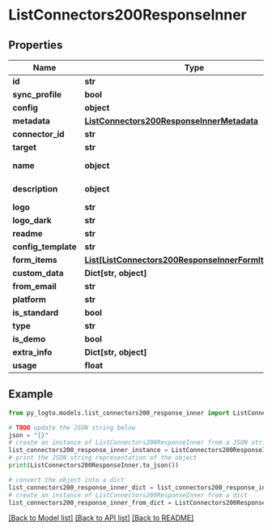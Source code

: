 # ListConnectors200ResponseInner


## Properties

Name | Type | Description | Notes
------------ | ------------- | ------------- | -------------
**id** | **str** |  | 
**sync_profile** | **bool** |  | 
**config** | **object** | arbitrary | 
**metadata** | [**ListConnectors200ResponseInnerMetadata**](ListConnectors200ResponseInnerMetadata.md) |  | 
**connector_id** | **str** |  | 
**target** | **str** |  | 
**name** | **object** | Validator function | 
**description** | **object** | Validator function | 
**logo** | **str** |  | 
**logo_dark** | **str** |  | 
**readme** | **str** |  | 
**config_template** | **str** |  | [optional] 
**form_items** | [**List[ListConnectors200ResponseInnerFormItemsInner]**](ListConnectors200ResponseInnerFormItemsInner.md) |  | [optional] 
**custom_data** | **Dict[str, object]** |  | [optional] 
**from_email** | **str** |  | [optional] 
**platform** | **str** |  | 
**is_standard** | **bool** |  | [optional] 
**type** | **str** |  | 
**is_demo** | **bool** |  | [optional] 
**extra_info** | **Dict[str, object]** |  | [optional] 
**usage** | **float** |  | [optional] 

## Example

```python
from py_logto.models.list_connectors200_response_inner import ListConnectors200ResponseInner

# TODO update the JSON string below
json = "{}"
# create an instance of ListConnectors200ResponseInner from a JSON string
list_connectors200_response_inner_instance = ListConnectors200ResponseInner.from_json(json)
# print the JSON string representation of the object
print(ListConnectors200ResponseInner.to_json())

# convert the object into a dict
list_connectors200_response_inner_dict = list_connectors200_response_inner_instance.to_dict()
# create an instance of ListConnectors200ResponseInner from a dict
list_connectors200_response_inner_from_dict = ListConnectors200ResponseInner.from_dict(list_connectors200_response_inner_dict)
```
[[Back to Model list]](../README.md#documentation-for-models) [[Back to API list]](../README.md#documentation-for-api-endpoints) [[Back to README]](../README.md)


